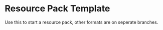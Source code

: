 # Resource Pack Template

Use this to start a resource pack, other formats are on seperate branches.
